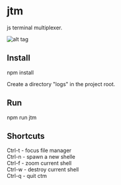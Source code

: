 # jtm
js terminal multiplexer.

![alt tag](http://i.imgur.com/6UwuU8O.png)

Install
-------
npm install

Create a directory "logs" in the project root.

Run
---
npm run jtm

Shortcuts
---------
Ctrl-t - focus file manager  
Ctrl-n - spawn a new shelle  
Ctrl-f - zoom current shell  
Ctrl-w - destroy current shell  
Ctrl-q - quit ctm  
